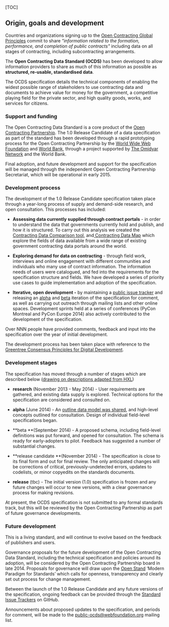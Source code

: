 [TOC]

## Origin, goals and development

<span class="lead">Countries and organizations signing up to the [Open Contracting Global Principles](http://www.open-contracting.org/global_principles) commit to share *"information related to the formation, performance, and completion of public contracts"* including data on all stages of contracting, including subcontracting arrangements.

The **Open Contracting Data Standard (OCDS)** has been developed to allow information providers to share as much of this information as possible as **structured, re-usable, standardised data**.</span>

The OCDS specification details the technical components of enabling the widest possible range of stakeholders to use contracting data and documents to achieve value for money for the government, a competitive playing field for the private sector, and high quality goods, works, and services for citizens. 

### Support and funding

The Open Contracting Data Standard is a core product of the [Open Contracting Partnership](http://www.open-contracting.org). The 1.0 Release Candidate of a data specification as part of the standard has been developed through a rapid prototyping process for the Open Contracting Partnership by the [World Wide Web Foundation](http://www.webfoundation.org) and [World Bank](http://www.worldbank.org), through a project supported by [The Omidyar Network](http://www.omidyar.com/) and the World Bank.

Final adoption, and future development and support for the specification will be managed through the independent Open Contracting Partnership Secretariat, which will be operational in early 2015. 

### Development process

The development of the 1.0 Release Candidate specification taken place through a year-long process of supply and demand-side research, and open consultation. This processes has included:

* **Assessing data currently supplied through contract portals** - in order to understand the data that governments currently hold and publish, and how it is structured. To carry out this analysis we created the[ Contracting Data Comparison tool](http://ocds.open-contracting.org/opendatacomparison/), and[ Contracting Data Map](http://ocds.open-contracting.org/opendatacomparison/datamap/) which explore the fields of data available from a wide range of existing government contracting data portals around the world. 

* **Exploring demand for data on contracting** - through field work, interviews and online engagement with different communities and individuals who many use of contract information. The information needs of users were catalogued, and fed into the requirements for the specification structure and fields. We have developed a series of priority use cases to guide implementation and adoption of the specification.

* **Iterative, open development -** by maintaining a [public issue tracker](https://github.com/open-contracting/standard/issues) and releasing an [alpha](http://ocds.open-contracting.org/standard/r/0__1__0/) and [beta](http://ocds.open-contracting.org/standard/r/0__3__2/) iteration of the specification for comment, as well as carrying out outreach through mailing lists and other online spaces. Development sprints held at a series of conferences (PyCon Montreal and PyCon Europe 2014) also actively contributed to the development of the specification. 

Over NNN people have provided comments, feedback and input into the specification over the year of initial development.

The development process has been taken place with reference to the [Greentree Consensus Principles for Digital Development](http://ict4dprinciples.org/). 

### Development stages

The specification has moved through a number of stages which are described below ([drawing on descriptions adapted from HXL](http://docs.hdx.rwlabs.org/the-humanitarian-exchange-language-reaches-alpha/))

* **research** (November 2013 - May 2014) - User requirements are gathered, and existing data supply is explored. Technical options for the specification are considered and consulted on.

* **alpha** (June 2014) - An [outline data model was shared](http://ocds.open-contracting.org/standard/r/0__2__0/), and high-level concepts outlined for consultation. Design of individual field-level specifications began.

* **beta **(September 2014) - A proposed schema, including field-level definitions was put forward, and opened for consultation. The schema is ready for early-adopters to pilot. Feedback has suggested a number of substantial changes.

* **release candidate **(November 2014) - The specification is close to its final form and out for final review. The only anticipated changes will be corrections of critical, previously-undetected errors, updates to codelists, or minor copyedits on the standards documents.

* **release** (tbc) -  The initial version (1.0) specification is frozen and any future changes will occur to new versions, with a clear governance process for making revisions.

At present, the OCDS specification is not submitted to any formal standards track, but this will be reviewed by the Open Contracting Partnership as part of future governance developments.  

### Future development

This is a living standard, and will continue to evolve based on the feedback of publishers and users. 

Governance proposals for the future development of the Open Contracting Data Standard, including the technical specification and policies around its adoption, will be considered by the Open Contracting Partnership board in late 2014. Proposals for governance will draw upon the [Open Stand](http://open-stand.org/) ‘Modern Paradigm for Standards’ which calls for openness, transparency and clearly set out process for change management. 

Between the launch of the 1.0 Release Candidate and any future versions of the specification, ongoing feedback can be provided through the [Standard Issue Trackers](https://github.com/open-contracting/standard/issues) on GitHub.

Announcements about proposed updates to the specification, and periods for comment, will be made to the [public-ocds@webfoundation.org](mailto:public-ocds@webfoundation.org) mailing list.